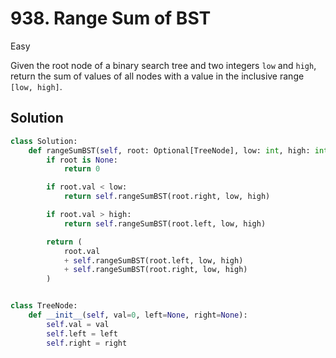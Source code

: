 # 938. Range Sum of BST

Easy

Given the root node of a binary search tree and two integers `low` and `high`,
return the sum of values of all nodes with a value in the inclusive range
`[low, high]`.

## Solution

```python
class Solution:
    def rangeSumBST(self, root: Optional[TreeNode], low: int, high: int) -> int:
        if root is None:
            return 0

        if root.val < low:
            return self.rangeSumBST(root.right, low, high)

        if root.val > high:
            return self.rangeSumBST(root.left, low, high)

        return (
            root.val
            + self.rangeSumBST(root.left, low, high)
            + self.rangeSumBST(root.right, low, high)
        )


class TreeNode:
    def __init__(self, val=0, left=None, right=None):
        self.val = val
        self.left = left
        self.right = right
```
